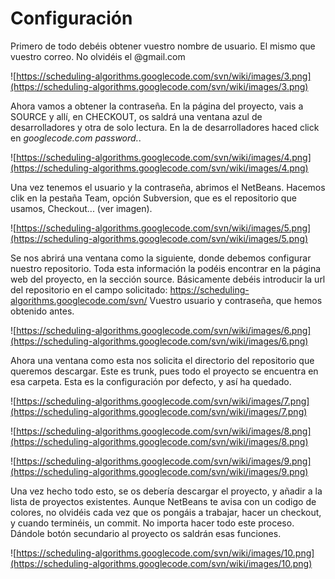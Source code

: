 # Configuración #

Primero de todo debéis obtener vuestro nombre de usuario. El mismo que vuestro correo. No olvidéis el @gmail.com

![https://scheduling-algorithms.googlecode.com/svn/wiki/images/3.png](https://scheduling-algorithms.googlecode.com/svn/wiki/images/3.png)

Ahora vamos a obtener la contraseña. En la página del proyecto, vais a SOURCE y allí, en CHECKOUT, os saldrá una ventana azul de desarrolladores y otra de solo lectura. En la de desarrolladores haced click en _googlecode.com password._.

![https://scheduling-algorithms.googlecode.com/svn/wiki/images/4.png](https://scheduling-algorithms.googlecode.com/svn/wiki/images/4.png)

Una vez tenemos el usuario y la contraseña, abrimos el NetBeans. Hacemos clik en la pestaña Team, opción Subversion, que es el repositorio que usamos, Checkout... (ver imagen).

![https://scheduling-algorithms.googlecode.com/svn/wiki/images/5.png](https://scheduling-algorithms.googlecode.com/svn/wiki/images/5.png)

Se nos abrirá una ventana como la siguiente, donde debemos configurar nuestro repositorio. Toda esta información la podéis encontrar en la página web del proyecto, en la sección source. Básicamente debéis introducir la url del repositorio en el campo solicitado:
https://scheduling-algorithms.googlecode.com/svn/
Vuestro usuario y contraseña, que hemos obtenido antes.

![https://scheduling-algorithms.googlecode.com/svn/wiki/images/6.png](https://scheduling-algorithms.googlecode.com/svn/wiki/images/6.png)

Ahora una ventana como esta nos solicita el directorio del repositorio que queremos descargar. Este es trunk, pues todo el proyecto se encuentra en esa carpeta. Esta es la configuración por defecto, y así ha quedado.

![https://scheduling-algorithms.googlecode.com/svn/wiki/images/7.png](https://scheduling-algorithms.googlecode.com/svn/wiki/images/7.png)

![https://scheduling-algorithms.googlecode.com/svn/wiki/images/8.png](https://scheduling-algorithms.googlecode.com/svn/wiki/images/8.png)

![https://scheduling-algorithms.googlecode.com/svn/wiki/images/9.png](https://scheduling-algorithms.googlecode.com/svn/wiki/images/9.png)

Una vez hecho todo esto, se os debería descargar el proyecto, y añadir a la lista de proyectos existentes. Aunque NetBeans te avisa con un codigo de colores, no olvidéis cada vez que os pongáis a trabajar, hacer un checkout, y cuando terminéis, un commit. No importa hacer todo este proceso. Dándole botón secundario al proyecto os saldrán esas funciones.

![https://scheduling-algorithms.googlecode.com/svn/wiki/images/10.png](https://scheduling-algorithms.googlecode.com/svn/wiki/images/10.png)